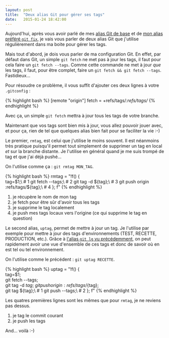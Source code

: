 ```yaml
---
layout: post
title:  "Deux alias Git pour gérer ses tags"
date:   2015-01-24 18:42:00
---
```


Aujourd'hui, après vous avoir parlé de mes [alias Git de base](/2014/12/21/basic-git-aliases.html)
et de [mon alias préféré `git fix`](/2015/01/05/git-fix.html), je vais vous parler
de deux alias Git que j'utilise régulièrement dans ma boite pour gérer les tags.

Mais tout d'abord, je dois vous parler de ma configuration Git. En effet, par défaut
dans Git, un simple `git fetch` ne met pas à jour les tags, il faut pour cela faire
un `git fetch --tags`. Comme cette commande ne met à jour *que* les tags, il faut,
pour être complet, faire un `git fetch && git fetch --tags`. Fastidieux...

Pour résoudre ce problème, il vous suffit d'ajouter ces deux lignes à votre
`.gitconfig` :

{% highlight bash %}
[remote "origin"]
    fetch = +refs/tags/*:refs/tags/*
{% endhighlight %}

Avec ça, un simple `git fetch` mettra à jour tous les tags de votre branche.

Maintenant que vos tags sont bien mis à jour, vous allez pouvoir jouer avec,
et pour ça, rien de tel que quelques alias bien fait pour se faciliter la vie :-)

Le premier, `rmtag`, est celui que j'utilise le moins souvent. Il est néanmoins
très pratique puisqu'il permet tout simplement de supprimer un tag en local *et*
sur la branche distante. Je l'utilise en général quand je me suis trompé de tag
et que j'ai déjà pushé...

On l'utilise comme ça : `git rmtag MON_TAG`.

{% highlight bash %}
rmtag = "!f() {\
    tag=$1;\ # 1
    git fetch --tags;\ # 2
    git tag -d ${tag};\ # 3
    git push origin :refs/tags/${tag};\ # 4
}; f"
{% endhighlight %}

1. je récupère le nom de mon tag
2. je fetch pour être sûr d'avoir tous les tags
3. je supprime le tag localement
4. je push mes tags locaux vers l'origine (ce qui supprime le tag en question)

Le second alias, `uptag`, permet de mettre à jour un tag. Je l'utilise par exemple pour
mettre à jour des tags d'environnements (TEST, RECETTE, PRODUCTION, etc.).
Grâce à [l'alias `git lg` vu précédemment](/2014/12/21/basic-git-aliases.html),
on peut rapidement avoir une vue d'ensemble de ces tags et donc de savoir où en
est tel ou tel environnement.

On l'utilise comme le précédent : `git uptag RECETTE`.

{% highlight bash %}
uptag = "!f() {\
    tag=$1;\
    git fetch --tags;\
    git tag -d ${tag};\
    git push origin :refs/tags/${tag};\
    git tag ${tag};\ # 1
    git push --tags;\ # 2
}; f"
{% endhighlight %}

Les quatres premières lignes sont les mêmes que pour `rmtag`, je ne reviens pas
dessus.

1. je tag le commit courant
2. je push les tags

And... voilà :-)
